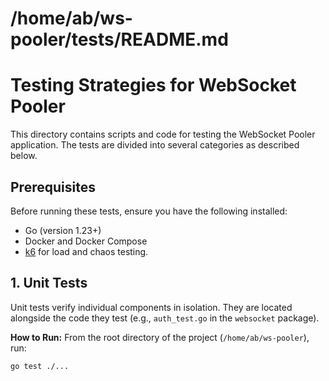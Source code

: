 # /home/ab/ws-pooler/tests/README.md
# Testing Strategies for WebSocket Pooler

This directory contains scripts and code for testing the WebSocket Pooler application. The tests are divided into several categories as described below.

## Prerequisites

Before running these tests, ensure you have the following installed:
- Go (version 1.23+)
- Docker and Docker Compose
- [k6](httpss://k6.io/docs/getting-started/installation/) for load and chaos testing.

## 1. Unit Tests

Unit tests verify individual components in isolation. They are located alongside the code they test (e.g., `auth_test.go` in the `websocket` package).

**How to Run:**
From the root directory of the project (`/home/ab/ws-pooler`), run:
```sh
go test ./...
